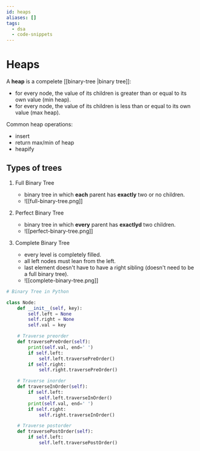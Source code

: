 ```yaml
---
id: heaps
aliases: []
tags:
  - dsa
  - code-snippets
---
```


# Heaps

A **heap** is a compelete [[binary-tree |binary tree]]:

- for every node, the value of its children is greater than or equal to its own value (min heap).
- for every node, the value of its children is less than or equal to its own value (max heap).

Common heap operations:

- insert
- return max/min of heap
- heapify

## Types of trees

1. Full Binary Tree

   - binary tree in which **each** parent has **exactly** two or no children.
   - ![[full-binary-tree.png]]

2. Perfect Binary Tree

   - binary tree in which **every** parent has **exactlyd** two children.
   - ![[perfect-binary-tree.png]]

3. Complete Binary Tree

   - every level is completely filled.
   - all left nodes must lean from the left.
   - last element doesn't have to have a right sibling (doesn't need to be a full binary tree).
   - ![[complete-binary-tree.png]]

```python
# Binary Tree in Python

class Node:
    def __init__(self, key):
        self.left = None
        self.right = None
        self.val = key

    # Traverse preorder
    def traversePreOrder(self):
        print(self.val, end=' ')
        if self.left:
            self.left.traversePreOrder()
        if self.right:
            self.right.traversePreOrder()

    # Traverse inorder
    def traverseInOrder(self):
        if self.left:
            self.left.traverseInOrder()
        print(self.val, end=' ')
        if self.right:
            self.right.traverseInOrder()

    # Traverse postorder
    def traversePostOrder(self):
        if self.left:
            self.left.traversePostOrder()
```
